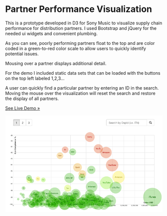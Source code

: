 Partner Performance Visualization
===========

This is a prototype developed in D3 for Sony Music to visualize supply chain performance for distribution partners. I used Bootstrap and jQuery for the needed ui widgets and convenient plumbing.

As you can see, poorly performing partners float to the top and are color coded in a green-to-red color scale to allow users to quickly identify potential issues. 

Mousing over a partner displays additional detail.

For the demo I included static data sets that can be loaded with the buttons on the top left labeled 1,2,3...

A user can quickly find a particular partner by entering an ID in the search. Moving the mouse over the visualization will reset the search and restore the display of all partners.

[See Live Demo &#187;](http://ernst96.github.io/demo/partnerviz/)


![Visualization](/partnerviz/partnerviz.gif)
